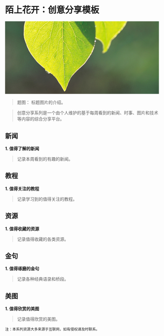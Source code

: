 # 陌上花开：创意分享模板

![base](../images/old_images/base.jpg)

> 题图： 标题图片的介绍。

> 创意分享系列是一个由个人维护的基于每周看到的新闻、时事、图片和技术等内容的综合分享平台。

## 新闻

**1. 值得了解的新闻**

> 记录本周看到的有趣的新闻。

## 教程
**1. 值得关注的教程**

> 记录学习到的值得关注的教程。

## 资源

**1. 值得收藏的资源**

> 记录值得收藏的各类资源。


## 金句

**1. 值得琢磨的金句**

> 记录各种经典语录和桥段。

## 美图

**1. 值得欣赏的美图**

> 记录值得欣赏的美图。





```
注：本系列资源大多来源于互联网，如有侵权请及时联系。
```